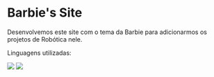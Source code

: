 # Barbie's Site
Desenvolvemos este site com o tema da Barbie para adicionarmos os projetos de Robótica nele. 

Linguagens utilizadas: 

![](https://img.shields.io/badge/HTML5-E34F26?style=for-the-badge&logo=html5&logoColor=white)
![](https://img.shields.io/badge/CSS3-1572B6?style=for-the-badge&logo=css3&logoColor=white)

